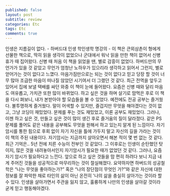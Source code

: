 ```yaml
---
published: false
layout: post
subtitle: review
categories: Etc
tags: Etc
comments: true
---
```

인생은 지름길이 없다. - 하버드대 인생 학인생학 명강의 -
이 책은 큰외삼촌이 형에게 선물한 책으로, 딱히 읽을 생각이 없었으나 군대에서 워낙 읽을 만한 책이 없어서 신병 휴가 때 집어왔다. 신병 때 처음 이 책을 읽었을 땐, 별로 감흥이 없었다. 하버드만의 무언가가 있을 것 같았고 무언가 엄청난 노하우가 있으리라 생각하고 읽어서 그런지, 별로 얻어가는 것이 없다고 느꼈다. 마음가짐만으로는 되는 것이 없다고 믿고 당장 할 것이 너무 많아 조급한 마음이 떠나질 않았던 시기여서 더 그랬던 것 같다. 최근 전역을 앞두고 있어서 집에 보낼 택배를 싸던 와중 이 책이 눈에 들어왔다. 요즘은 신병 때와 달리 마음도 여유롭고, 가치관 또한 많이 바뀌었다. 하고 싶은 것을 하며 살기로 맘먹은 후로 이 책을 다시 펴보니, 내가 본받아야 할 모습들을 볼 수 있었다. 예전에도 전공 공부는 즐거웠다. 불투명하게 즐거웠다. 말이 어색할 수 있지만, 즐겁지만 무엇을 해야겠다는 것이 없고, 그냥 코딩이 재밌었다. 문제를 푸는 것도 재밌었고, 이론 공부도 재밌었다. 그러나, 이젠 하고 싶은 것, 만들고 싶은 것이 많이 생긴 후로 즐거움의 질이 달라졌다. 같은 PS 문제를 풀어도 같은 내용을 공부해도 무엇을 원해서 하고 있는지 알게 된 느낌이다. 자기암시를 통한 힘으로 후회 없이 자기 자신을 틀에 가두지 말고 자신의 길을 가라는 것이 이 책의 주된 내용이다. 자기암시는 지금까지 살아오면서 해본 적이 몇 번 없는 것 같다. 최근 기억은.. 5년 전에 치른 수능이 전부인 것 같았다. 그 이후로는 인생이 순탄했던 탓이지, 많은 것을 내려놓아서인지 자기암시가 필요한 때가 없었던 것 같다. 그러나, 요즘 자기 암시가 필요하다고 느낀다. 앞으로 하고 싶은 것들을 맘 편히 하려다 보니 지금 내게 주어진 것들을 성공적으로 마무리하는 것이 절실해졌다.
요약하자면 하버드의 성공철학은 “나는 무엇을 좋아하는가?” 혹은 “나의 장단점이 무엇인 가?”와 같은 자신에 대한 정보를 잘 파악한 채로 타인의 삶이 아닌 온전히 '나의 삶을 충실히 살아가는 것이라 할 수 있다. 인생을 살아가면서 주관을 잃지 않고, 훌륭하게 나만의 인생을 살아갈 것이라 굳게 믿고 행동해야겠다.
